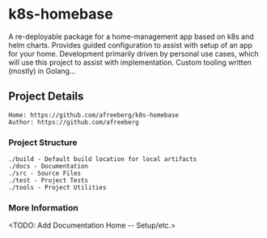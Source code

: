 # k8s-homebase

A re-deployable package for a home-management app based on k8s and helm charts. Provides guided configuration to assist with setup of an app for your home. Development primarily driven by personal use cases, which will use this project to assist with implementation. Custom tooling written (mostly) in Golang...

## Project Details

    Home: https://github.com/afreeberg/k8s-homebase
    Author: https://github.com/afreeberg

### Project Structure

    ./build - Default build location for local artifacts
    ./docs - Documentation
    ./src - Source Files
    ./test - Project Tests
    ./tools - Project Utilities

### More Information

  <TODO: Add Documentation Home -- Setup/etc.>
